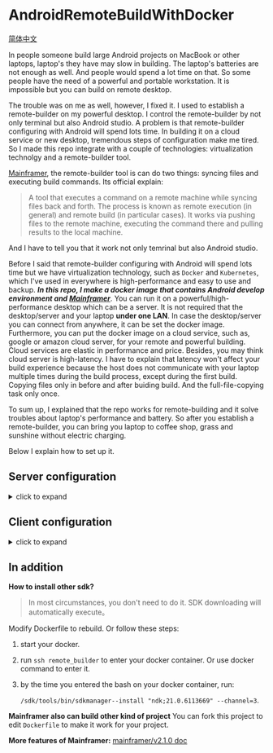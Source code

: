 # AndroidRemoteBuildWithDocker

[简体中文](https://github.com/BruceWind/AndroidRemoteBuildWithDocker/blob/main/README_zh.md)

In people someone build large Android projects on MacBook or other laptops, laptop's they have may slow in building. The laptop's batteries are not enough as well. And people would spend a lot time on that.
So some people have the need of a powerful and portable workstation. It is impossible but you can build on remote desktop.

The trouble was on me as well, however, I fixed it. I used to establish a remote-builder on my powerful desktop. I control the remote-builder by not only terminal but also Android studio.
A problem is that remote-builder configuring with Android will spend lots time. In building it on a cloud service or new desktop, tremendous steps of configuration make me tired. So I made this repo integrate with a couple of technologies: virtualization technolgy and a remote-builder tool.

[Mainframer](https://github.com/buildfoundation/mainframer), the remote-builder tool is can do two things:  syncing files and executing build commands. Its official explain: 
> A tool that executes a command on a remote machine while syncing files back and forth. The process is known as remote execution (in general) and remote build (in particular cases).
> It works via pushing files to the remote machine, executing the command there and pulling results to the local machine.

And I have to tell you that it work not only temrinal but also Android studio.

Before I said that remote-builder configuring with Android will spend lots time but we have virtualization technology, such as `Docker` and `Kubernetes`, which I've used in everywhere is high-performance and easy to use and backup. 
***In this repo, I make a docker image that contains Android develop environment and [Mainframer](https://github.com/buildfoundation/mainframer)***. 
You can run it on a powerful/high-performance desktop which can be a server. It is not required that the desktop/server and your laptop **under one LAN**. In case the desktop/server you can connect from anywhere, it can be set the docker image. Furthermore, you can put the docker image on a cloud service, such as, google or amazon cloud server, for your remote and powerful building. Cloud services are elastic in performance and price. Besides, you may think cloud server is high-latency. I have to explain that latency won't affect your build experience because the host does not communicate with your laptop multiple times during the build process, except during the first build. Copying files only in before and after buiding build. And the full-file-copying task only once.

To sum up, I explained that the repo works for remote-building and it solve troubles about laptop's performance and battery. So after you establish a remote-builder, you can bring you laptop to coffee shop, grass and sunshine without electric charging. 

Below I explain how to set up it.

## Server configuration
<details><summary>click to expand</summary>

First step is building docker image. In your terminal, run this command `docker build -t mainframer-docker .`

Last step is starting it: run `docker run --restart always -d -p 23:22 mainframer-docker`. 

Now, if there is no error,  run `docker container ls | grep mainframer-docker` to detect if it is started. May everything is very well.
</details>

## Client configuration
<details><summary>click to expand</summary>
Beside the project specific setup we need 2 more things, an ssh-key that is used to easily communicate between client and server. And a ssh configuring for our server.

  ```bash
  ssh-keygen -t rsa -f ~/.ssh/remote-builder -q -N ""
  #brew install ssh-copy-id
  ssh-copy-id -i ~/.ssh/remote-builder  -p 23 root@127.0.0.1

  echo -e "Host remote_builder
            User root 
            HostName 127.0.0.1 
            Port 23 
            IdentityFile ~/.ssh/remote-builder 
            PreferredAuthentications publickey 
            ControlMaster auto 
            ControlPath /tmp/%r@%h:%p 
            ControlPersist 1h" >> ~/.ssh/config
  ```
  **DONT FORGET TO REPLACE IP ADDRESS**

To SSH to the docker container: `ssh remote_builder`

For android you can now copy the folder  `.mainframer` and file `./mainframer.sh` into your project folder. Then you can run `bash ./mainframer.sh ./gradlew assembleDebug`.

**And now enjoy faster builds**

### DEFAULT USER ROOT:ROOT IS USED IN THIS SETUP.



### build with Android Studio

1. open Android Studio to open your project.

3. click **Run → Edit Configuration → +**.

4. select your **Android App**.

5. name a new name, e.g. remote-build.

6. in **Module**, select submodule name, may be `app`.

7. in **Before Launch**, click **-** to delete `Gradle-aware Make`

8. in **Before Launch**, click **+**, add **Run External Tool**, input a new name，like `remote assembleDebug`.

9.  in **Program**, input `bash`.

10. in **Parameters** input `mainframer.sh ./gradlew :app:assembleDebug -Pandroid.enableBuildCache=true`

11. The last step, in **Working directory** , input `$ProjectFileDir$`.


</details>

## In addition

**How to install other sdk?**

> In most circumstances, you don't need to do it. SDK downloading will automatically execute。

Modify Dockerfile to rebuild. Or follow these steps:

1. start your docker.
2. run `ssh remote_builder` to enter your docker container. Or use docker command to enter it.
3. by the time you entered the bash on your docker container, run: 

    `/sdk/tools/bin/sdkmanager--install "ndk;21.0.6113669" --channel=3`.

**Mainframer also can build other kind of project**
You can fork this project to edit `Dockerfile` to make it work for your project.



**More features of Mainframer:**
[mainframer/v2.1.0 doc](https://github.com/buildfoundation/mainframer/tree/v2.1.0/samples/gradle-android)
